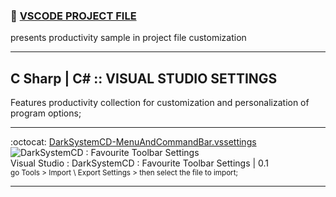 ### :file_folder: [VSCODE PROJECT FILE](https://github.com/DarkSystemCD/.NET_CSHARP/blob/master/SETTINGS/ProjectFile.MD) 
presents productivity sample in project file customization

---

## C Sharp | C# :: VISUAL STUDIO SETTINGS

Features productivity collection for customization and personalization of program options;

---

:octocat: [DarkSystemCD-MenuAndCommandBar.vssettings](https://github.com/DarkSystemCD/CSharp/blob/master/SETTINGS/DarkSystemCD-MenuAndCommandBar.vssettings)
<br>![DarkSystemCD : Favourite Toolbar Settings](https://i.imgur.com/tKNcn33.gif)
<br>Visual Studio : DarkSystemCD : Favourite Toolbar Settings | 0.1
<br> <sub>go Tools > Import \ Export Settings > then select the file to import;</sub>

---

